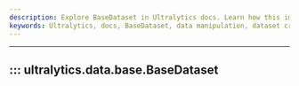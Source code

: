 ```yaml
---
description: Explore BaseDataset in Ultralytics docs. Learn how this implementation simplifies dataset creation and manipulation.
keywords: Ultralytics, docs, BaseDataset, data manipulation, dataset creation
---
```


---
## ::: ultralytics.data.base.BaseDataset
<br><br>
